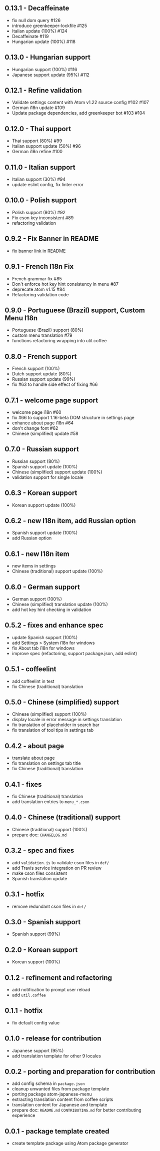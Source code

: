 ## 0.13.1 - Decaffeinate
* fix null dom query #126
* introduce greenkeeper-lockfile #125
* Italian update (100%) #124
* Decaffeinate #119
* Hungarian update (100%) #118


## 0.13.0 - Hungarian support
* Hungarian support (100%) #116
* Japanese support update (95%) #112


## 0.12.1 - Refine validation
* Validate settings content with Atom v1.22 source config #102 #107
* German i18n update #109
* Update package dependencies, add greenkeeper bot #103 #104


## 0.12.0 - Thai support
* Thai support (80%) #99
* Italian support update (50%) #96
* German i18n refine #100


## 0.11.0 - Italian support
* Italian support (30%) #94
* update eslint config, fix linter error


## 0.10.0 - Polish support
* Polish support (80%) #92
* Fix cson key inconsistent #89
* refactoring validation


## 0.9.2 - Fix Banner in README
* fix banner link in README


## 0.9.1 - French I18n Fix
* French grammar fix #85
* Don't enforce hot key hint consistency in menu #87
* deprecate atom v1.15 #84
* Refactoring validation code


## 0.9.0 - Portuguese (Brazil) support, Custom Menu I18n
* Portuguese (Brazil) support (80%)
* custom menu translation #79
* functions refactoring wrapping into util.coffee


## 0.8.0 - French support
* French support (100%)
* Dutch support update (80%)
* Russian support update (99%)
* fix #63 to handle side effect of fixing #66


## 0.7.1 - welcome page support
* welcome page i18n #60
* fix #66 to support 1.16-beta DOM structure in settings page
* enhance about page i18n #64
* don't change font #62
* Chinese (simplified) update #58


## 0.7.0 - Russian support
* Russian support (80%)
* Spanish support update (100%)
* Chinese (simplified) support update (100%)
* validation support for single locale


## 0.6.3 - Korean support
* Korean support update (100%)


## 0.6.2 - new I18n item, add Russian option
* Spanish support update (100%)
* add Russian option


## 0.6.1 - new I18n item
* new items in settings
* Chinese (traditional) support update (100%)


## 0.6.0 - German support
* German support (100%)
* Chinese (simplified) translation update (100%)
* add hot key hint checking in validation


## 0.5.2 - fixes and enhance spec
* update Spanish support (100%)
* add Settings > System i18n for windows
* fix About tab i18n for windows
* improve spec (refactoring, support package.json, add eslint)


## 0.5.1 - coffeelint
* add coffeelint in test
* fix Chinese (traditional) translation


## 0.5.0 - Chinese (simplified) support
* Chinese (simplified) support (100%)
* display locale in error message in settings translation
* fix translation of placeholder in search bar
* fix translation of tool tips in settings tab


## 0.4.2 - about page
* translate about page
* fix translation on settings tab title
* fix Chinese (traditional) translation


## 0.4.1 - fixes
* fix Chinese (traditional) translation
* add translation entries to `menu_*.cson`


## 0.4.0 - Chinese (traditional) support
* Chinese (traditional) support (100%)
* prepare doc: `CHANGELOG.md`


## 0.3.2 - spec and fixes
* add `validation.js` to validate cson files in `def/`
* add Travis service integration on PR review
* make cson files consistent
* Spanish translation update


## 0.3.1 - hotfix
* remove redundant cson files in `def/`


## 0.3.0 - Spanish support
* Spanish support (99%)


## 0.2.0 - Korean support
* Korean support (100%)


## 0.1.2 - refinement and refactoring
* add notification to prompt user reload
* add `util.coffee`


## 0.1.1 - hotfix
* fix default config value


## 0.1.0 - release for contribution
* Japanese support (95%)
* add translation template for other 9 locales


## 0.0.2 - porting and preparation for contribution
* add config schema in `package.json`
* cleanup unwanted files from package template
* porting package atom-japanese-menu
* extracting translation content from coffee scripts
* translation content for Japanese and template
* prepare doc: `README.md` `CONTRIBUTING.md` for better contributing experience


## 0.0.1 - package template created
* create template package using Atom package generator
